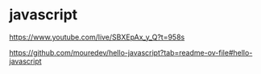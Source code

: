 # javascript


https://www.youtube.com/live/SBXEpAx_y_Q?t=958s

https://github.com/mouredev/hello-javascript?tab=readme-ov-file#hello-javascript

